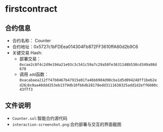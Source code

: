 # firstcontract

## 合约信息
- 合约名称： Counter
- 合约地址：0x5727c1bFDEea014304Fb872FF3610ffA60d2b9C6
- 关键交易 Hash:
   - 部署交易：`0xcae2c8f4c2d9e194a21e93c3c541c59a7c29a50fe3631148b530cd349a98d678`
   - 调用 `add`函数：`0xacabaea212ff47b0467b47915e01fa46b6984d98cba1d5d094248ff1beb2ed26`;`0x9aa40ddd253eb1379db10fb6db28178edd3111638325add1d2eff6600c43fff3`

## 文件说明
- `Counter.sol`:智能合约源代码
- `interaction-screenshot.png`:合约部署与交互的界面截图
